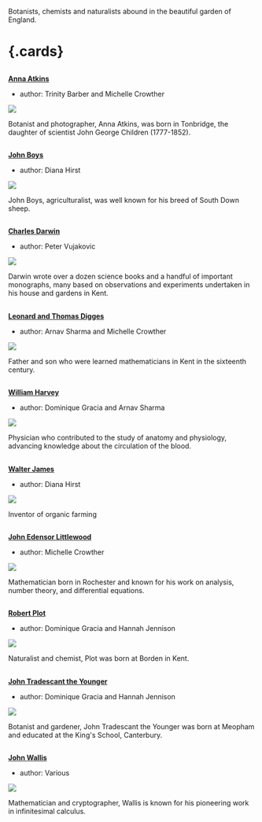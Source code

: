 <param ve-config 
       title="Mathematicians and Scientists"
       banner="https://stor.artstor.org/stor/f0bec294-4bea-40c0-8161-a6c8c1f1cdde"
       layout="index">

Botanists, chemists and naturalists abound in the beautiful garden of England.

# {.cards}

##
**[Anna Atkins](/19c/19c-atkins-biography)**

- author: Trinity Barber and Michelle Crowther

![](https://iiif.juncture-digital.org/thumbnail?url=https://stor.artstor.org/stor/ad541fd1-2530-4ca8-ac50-3a55461af547)

Botanist and photographer, Anna Atkins, was born in Tonbridge, the daughter of scientist John George Children (1777-1852).

##
**[John Boys](/18c/18c-boys-biography)**

- author: Diana Hirst

![](https://iiif.juncture-digital.org/thumbnail?url=https://upload.wikimedia.org/wikipedia/commons/5/5c/Brebis_agneau_South-Down.jpg)

John Boys, agriculturalist, was well known for his breed of South Down sheep.  

##
[**Charles Darwin**](/19c/19c-darwin-biography)

- author: Peter Vujakovic

![](https://iiif.juncture-digital.org/thumbnail?url=https://raw.githubusercontent.com/kent-map/kent/main/19c/images/DSCN1084.JPG)

Darwin wrote over a dozen science books and a handful of important monographs, many based on observations and experiments undertaken in his house and gardens in Kent.

##
**[Leonard and Thomas Digges](/16c/16c-digges-biography)**

- author: Arnav Sharma and Michelle Crowther

![](https://iiif.juncture-digital.org/thumbnail?url=https://upload.wikimedia.org/wikipedia/commons/4/4d/Bodleian_Libraries%2C_Cantii%2C_Southsexiae%2C_Surriae_et_Middlesexiae_Comitat_Vera_Descriptio.jpg)

Father and son who were learned mathematicians in Kent in the sixteenth century.

##
**[William Harvey](/17c/17c-william-harvey)**

- author: Dominique Gracia and Arnav Sharma

![](https://iiif.juncture-digital.org/thumbnail?url=https://upload.wikimedia.org/wikipedia/commons/4/40/Ogilby_Kent.jpg)

Physician who contributed to the study of anatomy and physiology, advancing knowledge about the circulation of the blood.

##
**[Walter James](/20c/20c-northbourne-biography)**

- author: Diana Hirst

![](https://iiif.juncture-digital.org/thumbnail?url=https://upload.wikimedia.org/wikipedia/commons/1/14/CabbageBG.JPG)

Inventor of organic farming

##
**[John Edensor Littlewood](/19c/19c-edensor-littlewood)**

- author: Michelle Crowther

![](https://iiif.juncture-digital.org/thumbnail?url=https://stor.artstor.org/stor/44be2f2c-2f9a-48a2-8cc2-e009206ac344)

Mathematician born in Rochester and known for his work on analysis, number theory, and differential equations.

##
**[Robert Plot](/17c/17c-robert-plot)**

- author: Dominique Gracia and Hannah Jennison

![](https://iiif.juncture-digital.org/thumbnail?url=https://upload.wikimedia.org/wikipedia/commons/4/40/Ogilby_Kent.jpg)

Naturalist and chemist, Plot was born at Borden in Kent.

##
**[John Tradescant the Younger](/17c/17c-john-tradescant-younger)**

- author: Dominique Gracia and Hannah Jennison

![](https://iiif.juncture-digital.org/thumbnail?url=https://upload.wikimedia.org/wikipedia/commons/4/40/Ogilby_Kent.jpg)

Botanist and gardener, John Tradescant the Younger was born at Meopham and educated at the King's School, Canterbury.

##
**[John Wallis](/17c/17c-wallis-biography)**

- author: Various

![](https://iiif.juncture-digital.org/thumbnail?url=https://upload.wikimedia.org/wikipedia/commons/4/40/Ogilby_Kent.jpg)

Mathematician and cryptographer, Wallis is known for his pioneering work in infinitesimal calculus.
